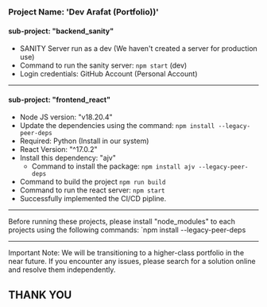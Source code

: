 ### Project Name: 'Dev Arafat (Portfolio))'

#### sub-project: "backend_sanity"

- SANITY Server run as a dev (We haven't created a server for production use)
- Command to run the sanity server: `npm start` (dev)
- Login credentials: GitHub Account (Personal Account)

---

#### sub-project: "frontend_react"

- Node JS version: "v18.20.4"
- Update the dependencies using the command: `npm install --legacy-peer-deps`
- Required: Python (Install in our system)
- React Version: "^17.0.2"
- Install this dependency: "ajv"
  - Command to install the package: `npm install ajv --legacy-peer-deps`
- Command to build the project `npm run build`
- Command to run the react server: `npm start`
- Successfully implemented the CI/CD pipline.

---

Before running these projects, please install "node_modules" to each projects using the following commands:
`npm install --legacy-peer-deps

---

Important Note: We will be transitioning to a higher-class portfolio in the near future. If you encounter any issues, please search for a solution online and resolve them independently.

## THANK YOU
